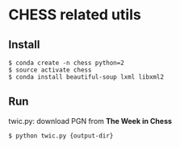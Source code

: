 # CHESS related utils

## Install

```
$ conda create -n chess python=2
$ source activate chess
$ conda install beautiful-soup lxml libxml2
```

## Run

twic.py: download PGN from **The Week in Chess**

`$ python twic.py {output-dir}`
